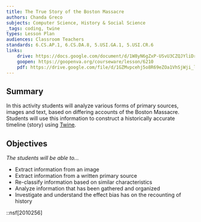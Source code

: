 ```yaml
---
title: The True Story of the Boston Massacre
authors: Chanda Greco
subjects: Computer Science, History & Social Science
_tags: coding, twine
types: Lesson Plan
audiences: Classroom Teachers
standards: 6.CS.AP.1, 6.CS.DA.8, 5.USI.GA.1, 5.USI.CR.6
links:
    drive: https://docs.google.com/document/d/1W8yN6gZxP-USvU3CZQJYliDrRHHOlrzvziQEvg4jxPU/edit#heading=h.joty0v63l5oi
    goopen: https://goopenva.org/courseware/lesson/6210
    pdf: https://drive.google.com/file/d/1GZMvpcehj5o8R69eZOa1VhSjWji_lkdn/view?usp=drive_link
---
```


## Summary

In this activity students will analyze various forms of primary sources, images and text, based on differing accounts of the Boston Massacre.  Students will use this information to construct a historically accurate timeline (story) using [Twine](https://twinery.org).

## Objectives

*The students will be able to...*

- Extract information from an image
- Extract information from a written primary source
- Re-classify information based on similar characteristics
- Analyze information that has been gathered and organized
- Investigate and understand the effect bias has on the recounting of history

::nsf[2010256]